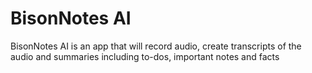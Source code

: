 # BisonNotes AI
BisonNotes AI is an app that will record audio, create transcripts of the audio and summaries including to-dos, important notes and facts
